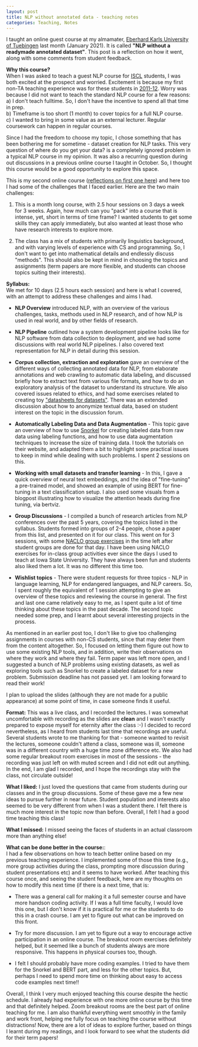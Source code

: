 ```yaml
---
layout: post
title: NLP without annotated data - teaching notes
categories: Teaching, Notes
---
```


I taught an online guest course at my almamater, [Eberhard Karls University of Tuebingen](https://uni-tuebingen.de/en/) last month (January 2021). It is called **"NLP without a readymade annotated dataset"**. This post is a reflection on how it went, along with some comments from student feedback.

**Why this course?**  
When I was asked to teach a guest NLP course for [ISCL](https://uni-tuebingen.de/en/faculties/faculty-of-humanities/departments/modern-languages/department-of-linguistics/courses-of-study/courses-of-study-at-the-sfs/international-studies-in-computational-linguistics/) students, I was both excited at the prospect and worried. Excitement is because my first non-TA teaching experience was for these students in [2011-12](http://www.sfs.uni-tuebingen.de/~dm/11/ws/complexity/). Worry was because I did not want to teach the standard NLP course for a few reasons:   
a) I don't teach fulltime. So, I don't have the incentive to spend all that time in prep.   
b) Timeframe is too short (1 month) to cover topics for a full NLP course.  
c) I wanted to bring in some value as an external lecturer. Regular coursework can happen in regular courses.   

Since I had the freedom to choose my topic, I chose something that has been bothering me for sometime - dataset creation for NLP tasks. This very question of where do you get your data? is a completely ignored problem in a typical NLP course in my opinion. It was also a recurring question during out discussions in a previous online course I taught in October. So, I thought this course would be a good opportunity to explore this space.

This is my second online course ([reflections on first one here](https://nishkalavallabhi.github.io/EconNLP/)) and here too I had some of the challenges that I faced earlier. Here are the two main challenges: 

1. This is a month long course, with 2.5 hour sessions on 3 days a week for 3 weeks. Again, how much can you "pack" into a course that is intense, yet, short in terms of time frame? 
I wanted students to get some skills they can apply immediately, but also wanted at least those who have research interests to explore more. 

2. The class has a mix of students with primarily linguistics background, and with varying levels of experience with CS and programming.  So, I don't want to get into mathematical details and endlessly discuss "methods". This should also be kept in mind in choosing the topics and assignments (term papers are more flexible, and students can choose topics suiting their interests).

**Syllabus:**  
We met for 10 days (2.5 hours each session) and here is what I covered, with an attempt to address these challenges and aims I had.

- **NLP Overview** introduced NLP, with an overview of the various challenges, tasks, methods used in NLP research, and of how NLP is used in real world, and by other fields of research.

- **NLP Pipeline** outlined how a system development pipeline looks like for NLP software from data collection to deployment, and we had some discussions with real world NLP pipelines. I also covered text representation for NLP in detail during this session.

- **Corpus collection, extraction and exploration** gave an overview of the different ways of collecting annotated data for NLP, from elaborate annotations and web crawling to automatic data labeling, and discussed briefly how to extract text from various file formats, and how to do an exploratory analysis of the dataset to understand its structure. We also covered issues related to ethics, and had some exercises related to creating toy ["datasheets for datasets"](https://arxiv.org/abs/1803.09010). There was an extended discussion about how to anonymize textual data, based on student interest on the topic in the discussion forum.

- **Automatically Labeling Data and Data Augmentation** - This topic gave an overview of how to use [Snorkel](https://www.snorkel.org/) for creating labeled data from raw data using labeling functions, and how to use data augmentation techniques to increase the size of training data. I took the tutorials on their website, and adapted them a bit to highlight some practical issues to keep in mind while dealing with such problems. I spent 2 sessions on this.

- **Working with small datasets and transfer learning** - In this, I gave a quick overview of neural text embeddings, and the idea of "fine-tuning" a pre-trained model, and showed an example of using BERT for fine-tuning in a text classification setup. I also used some visuals from a blogpost illustrating how to visualize the attention heads during fine tuning, via bertviz. 

- **Group Discussions** - I compiled a bunch of research articles from NLP conferences over the past 5 years, covering the topics listed in the syllabus. Students formed into groups of 2-4 people, chose a paper from this list, and presented on it for our class. This went on for 3 sessions, with some [NACLO group exercises](https://nacloweb.org/) in the time left after student groups are done for that day. I have been using NACLO exercises for in-class group activities ever since the days I used to teach at Iowa State University. They have always been fun and students also liked them a lot. It was no different this time too. 

- **Wishlist topics** - There were student requests for three topics - NLP in language learning, NLP for endangered languages, and NLP careers. So, I spent roughly the equivalent of 1 session attempting to give an overview of these topics and reviewing the course in general. The first and last one came relatively easy to me, as I spent quite a lot of time thinking about these topics in the past decade. The second topic needed some prep, and I learnt about several interesting projects in the process.

As mentioned in an earlier post too, I don't like to give too challenging assignments in courses with non-CS students, since that may deter them from the content altogether. So, I focused on letting them figure out how to use some existing NLP tools, and in addition, write their observations on where they work and where they fail. Term paper was left more open, and I suggested a bunch of NLP problems using existing datasets, as well as exploring tools such as Snorkel to create a labeled dataset for a new problem. Submission deadline has not passed yet. I am looking forward to read their work!

I plan to upload the slides (although they are not made for a public appearance) at some point of time, in case someone finds it useful. 

**Format:** This was a live class, and I recorded the lectures. I was somewhat uncomfortable with recording as the slides are **clean** and I wasn't exactly prepared to expose myself for eternity after the class :-) I decided to record nevertheless, as I heard from students last time that recordings are useful. Several students wrote to me thanking for that - someone wanted to revisit the lectures, someone couldn't attend a class, someone was ill, someone was in a different country with a huge time zone difference etc. We also had some regular breakout room exercises in most of the sessions - the recording was just left on with muted screen and I did not edit out anything.  In the end, I am glad I recorded, and I hope the recordings stay with the class, not circulate outside! 

**What I liked:** I just loved the questions that came from students during our classes and in the group discussions. Some of these gave me a few new ideas to pursue further in near future. Student population and interests also seemed to be very different from when I was a student there. I felt there is much more interest in the topic now than before. Overall, I felt I had a good time teaching this class!  

**What I missed:** I missed seeing the faces of students in an actual classroom more than anything else!  

**What can be done better in the course:**:  
I had a few observations on how to teach better online based on my previous teaching experience. I implemented some of those this time (e.g., more group activities during the class, prompting more discussion during student presentations etc) and it seems to have worked. After teaching this course once, and seeing the student feedback, here are my thoughts on how to modify this next time (if there is a next time, that is:   

* There was a general call for making it a full semester course and have more handson coding activity. If I was a full time faculty, I would love this one, but I don't know if it is practical for me or the students to do this in a crash course. I am yet to figure out what can be improved on this front.  

* Try for more discussion. I am yet to figure out a way to encourage active participation in an online course. The breakout room exercises definitely helped, but it seemed like a bunch of students always are more responsive. This happens in physical courses too, though.  

* I felt I should probably have more coding examples. I tried to have them for the Snorkel and BERT part, and less for the other topics. But, perhaps I need to spend more time on thinking about easy to access code examples next time!! 

Overall, I think I very much enjoyed teaching this course despite the hectic schedule. I already had experience with one more online course by this time and that definitely helped. Zoom breakout rooms are the best part of online teaching for me. I am also thankful everything went smoothly in the family and work front, helping me fully focus on teaching the course without distractions! Now, there are a lot of ideas to explore further, based on things I learnt during my readings, and I look forward to see what the students did for their term papers!  
